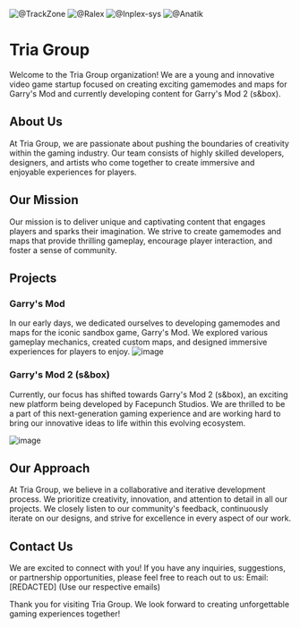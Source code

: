 ![@TrackZone](https://github.com/TrackZone1)
![@Ralex](https://github.com/Ralex91)
![@Inplex-sys](https://github.com/Inplex-sys)
![@Anatik](https://github.com/Anatik572)

# Tria Group
Welcome to the Tria Group organization! We are a young and innovative video game startup focused on creating exciting gamemodes and maps for Garry's Mod and currently developing content for Garry's Mod 2 (s&box).


## About Us

At Tria Group, we are passionate about pushing the boundaries of creativity within the gaming industry. Our team consists of highly skilled developers, designers, and artists who come together to create immersive and enjoyable experiences for players.

## Our Mission

Our mission is to deliver unique and captivating content that engages players and sparks their imagination. We strive to create gamemodes and maps that provide thrilling gameplay, encourage player interaction, and foster a sense of community.

## Projects

### Garry's Mod

In our early days, we dedicated ourselves to developing gamemodes and maps for the iconic sandbox game, Garry's Mod. We explored various gameplay mechanics, created custom maps, and designed immersive experiences for players to enjoy.
![image](https://github.com/tria-group/.github/assets/69421356/f7b34859-5401-4abb-8381-ecf00fc5f967)


### Garry's Mod 2 (s&box)

Currently, our focus has shifted towards Garry's Mod 2 (s&box), an exciting new platform being developed by Facepunch Studios. We are thrilled to be a part of this next-generation gaming experience and are working hard to bring our innovative ideas to life within this evolving ecosystem.

![image](https://github.com/tria-group/.github/assets/69421356/b00c8a07-fbbe-4079-bc24-c8abc48713ab)



## Our Approach

At Tria Group, we believe in a collaborative and iterative development process. We prioritize creativity, innovation, and attention to detail in all our projects. We closely listen to our community's feedback, continuously iterate on our designs, and strive for excellence in every aspect of our work.

## Contact Us

We are excited to connect with you! If you have any inquiries, suggestions, or partnership opportunities, please feel free to reach out to us:
Email: [REDACTED] (Use our respective emails)

Thank you for visiting Tria Group. We look forward to creating unforgettable gaming experiences together!
